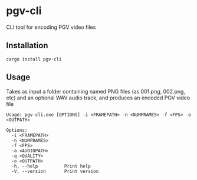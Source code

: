 # pgv-cli
CLI tool for encoding PGV video files

## Installation

```
cargo install pgv-cli
```

## Usage

Takes as input a folder containing named PNG files (as 001.png, 002.png, etc) and an optional WAV audio track, and produces an encoded PGV video file

```
Usage: pgv-cli.exe [OPTIONS] -i <FRAMEPATH> -n <NUMFRAMES> -f <FPS> -o <OUTPATH>

Options:
  -i <FRAMEPATH>
  -n <NUMFRAMES>
  -f <FPS>
  -a <AUDIOPATH>
  -q <QUALITY>
  -o <OUTPATH>
  -h, --help          Print help
  -V, --version       Print version
```